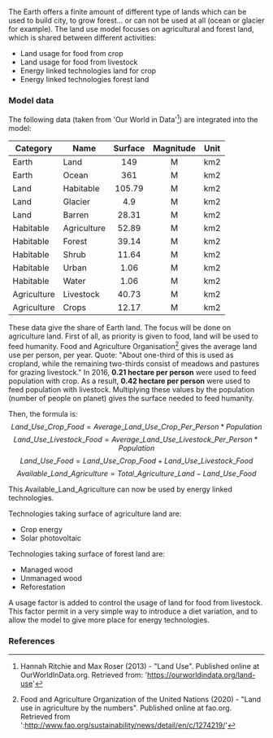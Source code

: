 The Earth offers a finite amount of different type of lands which can be used to build city, to grow forest... or can not be used at all (ocean or glacier for example).
The land use model focuses on agricultural and forest land, which is shared between different activities: 
* Land usage for food from crop
* Land usage for food from livestock
* Energy linked technologies land for crop
* Energy linked technologies forest land


### Model data

The following data (taken from 'Our World in Data'[^1]) are integrated into the model:

|Category|Name|Surface|Magnitude|Unit|
| ------ | -- |:-----:|:-------:|:--:|
|Earth|Land|149|M|km2|
|Earth|Ocean|361|M|km2|
|Land|Habitable|105.79|M|km2|
|Land|Glacier| 4.9|M|km2|
|Land|Barren|28.31|M|km2|
|Habitable|Agriculture|52.89|M|km2|
|Habitable|Forest|39.14|M|km2|
|Habitable|Shrub|11.64|M|km2|
|Habitable|Urban|1.06|M|km2|
|Habitable|Water|1.06|M|km2|
|Agriculture|Livestock|40.73|M|km2|
|Agriculture|Crops|12.17|M|km2|

These data give the share of Earth land. The focus will be done on agriculture land.
First of all, as priority is given to food, land will be used to feed humanity.
Food and Agriculture Organisation[^2] gives the average land use per person, per year.
Quote: "About one-third of this is used as cropland, while the remaining two-thirds consist of meadows and pastures for grazing livestock."
In 2016, **0.21 hectare per person** were used to feed population with crop.
As a result, **0.42 hectare per person** were used to feed population with livestock.
Multiplying these values by the population (number of people on planet) gives the surface needed to feed humanity.

Then, the formula is:
$$Land\_Use\_Crop\_Food = Average\_Land\_Use\_Crop\_Per\_Person * Population$$
$$Land\_Use\_Livestock\_Food = Average\_Land\_Use\_Livestock\_Per\_Person * Population$$
$$Land\_Use\_Food = Land\_Use\_Crop\_Food + Land\_Use\_Livestock\_Food$$
$$Available\_Land\_Agriculture= Total\_Agriculture\_Land - Land\_Use\_Food$$

This Available\_Land\_Agriculture can now be used by energy linked technologies.

Technologies taking surface of agriculture land are:
* Crop energy
* Solar photovoltaic

Technologies taking surface of forest land are:
* Managed wood
* Unmanaged wood
* Reforestation


A usage factor is added to control the usage of land for food from livestock. This factor permit in a very simple way to introduce a diet variation, and to allow the model to give more place for energy technologies.

### References 

[^1]: Hannah Ritchie and Max Roser (2013) - "Land Use". Published online at OurWorldInData.org. Retrieved from: 'https://ourworldindata.org/land-use'
[^2]: Food and Agriculture Organization of the United Nations (2020) - "Land use in agriculture by the numbers". Published online at fao.org. Retrieved from ':http://www.fao.org/sustainability/news/detail/en/c/1274219/'